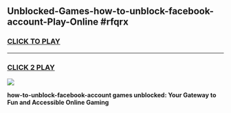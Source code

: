 
## Unblocked-Games-how-to-unblock-facebook-account-Play-Online #rfqrx
<h3>
<a href="https://news.freeplayer.one?title=how-to-unblock-facebook-account&ref=3">CLICK TO PLAY</a></h3>
<hr>

<h3>
<a href="https://news.freeplayer.one?title=how-to-unblock-facebook-account&ref=3">CLICK 2 PLAY</a>
  
</h3>

<a href="https://news.freeplayer.one?title=how-to-unblock-facebook-account&ref=3"><img src="https://clearcache.store/games.png"></a>


**how-to-unblock-facebook-account games unblocked: Your Gateway to Fun and Accessible Online Gaming**
